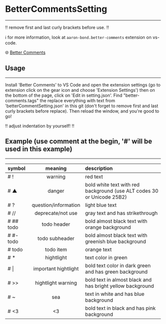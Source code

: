 # BetterCommentsSetting
---
‼️ remove first and last curly brackets before use. ‼️

ℹ️ for more information, look at `aaron-bond.better-comments` extension on vs-code.

🌐 [Better Comments](https://marketplace.visualstudio.com/items?itemName=aaron-bond.better-comments)

## Usage
---
Install 'Better Comments' to VS Code and open the extension settings (go to extension click on the gear icon and choose 'Extension Settings') then on the bottom of the page, click on 'Edit in setting.json'. Find "better-comments.tags" the replace everything with text from 'betterCommentSetting.json' in this git (don't forget to remove first and last curly brackets before replace). Then reload the window, and you're good to go!

‼️ adjust indentation by yourself! ‼️

## Example (use comment at the begin, '#' will be used in this example)
---
| symbol    | meaning              | description                                                            |
|:----------|:--------------------:|:-----------------------------------------------------------------------|
| # !       | warning              | red text                                                               |
| # ▲       | danger               | bold white text with red background (use ALT codes 30 or Unicode 25B2) |
| # ?       | question/information | light blue text                                                        |
| # //      | deprecate/not use    | gray text and has strikethrough                                        |
| # ## todo | todo header          | bold almost black text with orange background                          |
| # #- todo | todo subheader       | bold almost black text with greenish blue background                   |
| # todo    | todo item            | orange text                                                            |
| # *       | hightlight           | text color in green                                                    |
| # \|      | important hightlight | bold text color in dark green and has green background                 |
| # >>      | hightlight warning   | bold text in almost black and has bright yellow background             |
| # ~       | sea                  | text in white and has blue background                                  |
| # <3      | <3                   | bold text in black and has pink background                             |
